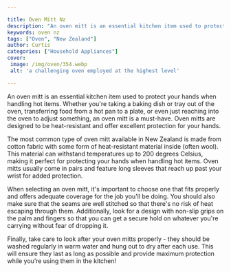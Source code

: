 ```yaml
---

title: Oven Mitt Nz
description: "An oven mitt is an essential kitchen item used to protect your hands when handling hot items. Whether you're taking a baking dish ...learn about it in this post"
keywords: oven nz
tags: ["Oven", "New Zealand"]
author: Curtis
categories: ["Household Appliances"]
cover: 
 image: /img/oven/354.webp
 alt: 'a challenging oven employed at the highest level'

---
```


An oven mitt is an essential kitchen item used to protect your hands when handling hot items. Whether you're taking a baking dish or tray out of the oven, transferring food from a hot pan to a plate, or even just reaching into the oven to adjust something, an oven mitt is a must-have. Oven mitts are designed to be heat-resistant and offer excellent protection for your hands. 

The most common type of oven mitt available in New Zealand is made from cotton fabric with some form of heat-resistant material inside (often wool). This material can withstand temperatures up to 200 degrees Celsius, making it perfect for protecting your hands when handling hot items. Oven mitts usually come in pairs and feature long sleeves that reach up past your wrist for added protection. 

When selecting an oven mitt, it's important to choose one that fits properly and offers adequate coverage for the job you'll be doing. You should also make sure that the seams are well stitched so that there's no risk of heat escaping through them. Additionally, look for a design with non-slip grips on the palm and fingers so that you can get a secure hold on whatever you're carrying without fear of dropping it. 

Finally, take care to look after your oven mitts properly - they should be washed regularly in warm water and hung out to dry after each use. This will ensure they last as long as possible and provide maximum protection while you’re using them in the kitchen!
